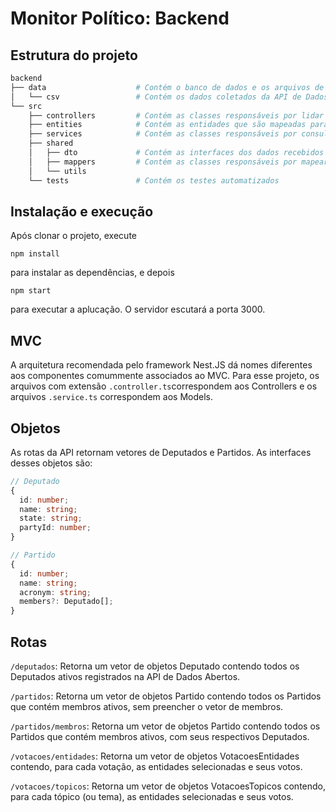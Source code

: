 # Monitor Político: Backend

## Estrutura do projeto
```bash
backend
├── data                    # Contém o banco de dados e os arquivos de esquema, consultas e dados
│   └── csv                 # Contém os dados coletados da API de Dados Abertos da Câmara dos Deputados
└── src
    ├── controllers         # Contém as classes responsáveis por lidar com as requisições
    ├── entities            # Contém as entidades que são mapeadas para o banco de dados
    ├── services            # Contém as classes responsáveis por consultar dados no BD
    ├── shared
    │   ├── dto             # Contém as interfaces dos dados recebidos e enviados para o backend
    │   ├── mappers         # Contém as classes responsáveis por mapear dados entre DTOs e classes do domínio
    │   └── utils
    └── tests               # Contém os testes automatizados
```

## Instalação e execução
Após clonar o projeto, execute
```
npm install
```
para instalar as dependências, e depois
```
npm start
```
para executar a aplucação. O servidor escutará a porta 3000.

## MVC
A arquitetura recomendada pelo framework Nest.JS dá nomes diferentes aos componentes comummente associados ao MVC. Para esse projeto, os arquivos com extensão `.controller.ts`correspondem aos Controllers e os arquivos `.service.ts` correspondem aos Models. 


## Objetos
As rotas da API retornam vetores de Deputados e Partidos. As interfaces desses objetos são:
```ts
// Deputado
{
  id: number;
  name: string;
  state: string;
  partyId: number;
}
```
```ts
// Partido
{
  id: number;
  name: string;
  acronym: string;
  members?: Deputado[];
}
```


## Rotas
`/deputados`: Retorna um vetor de objetos Deputado contendo todos os Deputados ativos registrados na API de Dados Abertos.

`/partidos`: Retorna um vetor de objetos Partido contendo todos os Partidos que contém membros ativos, sem preencher o vetor de membros.  

 `/partidos/membros`: Retorna um vetor de objetos Partido contendo todos os Partidos que contém membros ativos, com seus respectivos Deputados.

`/votacoes/entidades`: Retorna um vetor de objetos VotacoesEntidades contendo, para cada votação, as entidades selecionadas e seus votos.

`/votacoes/topicos`: Retorna um vetor de objetos VotacoesTopicos contendo, para cada tópico (ou tema), as entidades selecionadas e seus votos.
